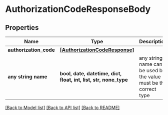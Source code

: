 # AuthorizationCodeResponseBody


## Properties
Name | Type | Description | Notes
------------ | ------------- | ------------- | -------------
**authorization_code** | [**[AuthorizationCodeResponse]**](AuthorizationCodeResponse.md) |  | [optional] 
**any string name** | **bool, date, datetime, dict, float, int, list, str, none_type** | any string name can be used but the value must be the correct type | [optional]

[[Back to Model list]](../README.md#documentation-for-models) [[Back to API list]](../README.md#documentation-for-api-endpoints) [[Back to README]](../README.md)


